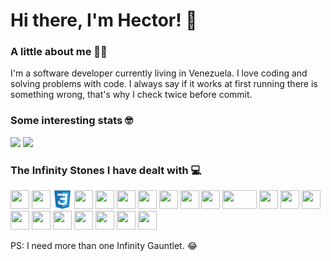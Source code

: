 # Hi there, I'm Hector! 👋

### A little about me 🧑🏻
I'm a software developer currently living in Venezuela. I love coding and solving problems with code. I always say if it works at first running there is something wrong, that's why I check twice before commit.

### Some interesting stats 🤓
<div>
  <img src="https://github-readme-stats.vercel.app/api/top-langs/?username=HectorZR&theme=onedark&layout=compact&langs_count=10"/>
  <img src="https://github-readme-stats.vercel.app/api?username=HectorZR&theme=onedark&hide=stars&cache_seconds=1800"/>
</div>

### The Infinity Stones I have dealt with 💻
<p>
  <img src="https://www.vectorlogo.zone/logos/git-scm/git-scm-icon.svg" width="30px" height="30px"/>
  <img src="https://www.vectorlogo.zone/logos/w3_html5/w3_html5-icon.svg" width="30px" height="30px"/>
  <img src="https://raw.githubusercontent.com/devicons/devicon/c5378d6c2510ffa0b3e4475af95618a8048d6cf1/icons/css3/css3-original.svg" width="30px" height="30px"/>
  <img src="https://raw.githubusercontent.com/gilbarbara/logos/17261479e64d27613dfd2f71e66eefae38b3d698/logos/javascript.svg" width="30px" height="30px"/>
  <img src="https://www.vectorlogo.zone/logos/typescriptlang/typescriptlang-icon.svg" width="30px" height="30px"/>
  <img src="https://www.vectorlogo.zone/logos/nodejs/nodejs-icon.svg" width="30px" height="30px"/>
  <img src="https://www.vectorlogo.zone/logos/js_webpack/js_webpack-icon.svg" width="30px" height="30px"/>
  <img src="https://www.vectorlogo.zone/logos/reactjs/reactjs-icon.svg" width="30px" height="30px"/>
  <img src="https://raw.githubusercontent.com/detain/svg-logos/780f25886640cef088af994181646db2f6b1a3f8/svg/redux.svg" width="30px" height="30px"/>
  <img src="https://www.vectorlogo.zone/logos/electronjs/electronjs-icon.svg" width="30px" height="30px"/>
  <img src="https://www.vectorlogo.zone/logos/php/php-ar21.svg" width="55px" height="30px"/>
  <img src="https://www.vectorlogo.zone/logos/laravel/laravel-icon.svg" width="30px" height="30px"/>
  <img src="https://www.vectorlogo.zone/logos/postgresql/postgresql-icon.svg" width="30px" height="30px"/>
  <img src="https://www.vectorlogo.zone/logos/golang/golang-icon.svg" width="30px" height="30px"/>
  <img src="https://www.vectorlogo.zone/logos/python/python-icon.svg" width="30px" height="30px"/>
  <img src="https://www.vectorlogo.zone/logos/dartlang/dartlang-icon.svg" width="30px" height="30px"/>
  <img src="https://www.vectorlogo.zone/logos/flutterio/flutterio-icon.svg" width="30px" height="30px"/>
  <img src="https://www.vectorlogo.zone/logos/github/github-icon.svg" width="30px" height="30px"/>
  <img src="https://www.vectorlogo.zone/logos/gitlab/gitlab-icon.svg" width="30px" height="30px"/>
  <img src="https://www.vectorlogo.zone/logos/ubuntu/ubuntu-icon.svg" width="30px" height="30px"/>
  <img src="https://raw.githubusercontent.com/gilbarbara/logos/17261479e64d27613dfd2f71e66eefae38b3d698/logos/microsoft-windows.svg" width="30px" height="30px"/>
</p>

PS: I need more than one Infinity Gauntlet. 😂
